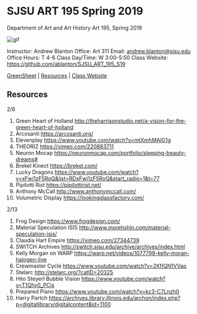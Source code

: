 **SJSU ART 195 Spring 2019**
======================
Department of Art and Art History
Art 195, Spring 2019

![gif](http://i.imgur.com/TuOehiT.gif)

Instructor: Andrew Blanton
Office: Art 311
Email: andrew.blanton@sjsu.edu
Office Hours: T 4-6
Class Day/Time: W 3:00-5:50
Class Website: https://github.com/ablanton/SJSU_ART_195_S19

[GreenSheet](https://github.com/ablanton/SJSU_ART_195_S19/blob/master/GREENSHEET.md)
| [Resources](https://github.com/ablanton/SJSU_ART_195_S19/blob/master/RESOURCES.md)
| [Class Website](https://github.com/ablanton/SJSU_ART_195_S19)

Resources
---------
2/6
1. Green Heart of Holland http://theharrisonstudio.net/a-vision-for-the-green-heart-of-holland
2. Arcosanti https://arcosanti.org/
3. Elevenplay https://www.youtube.com/watch?v=mtXmhMAlG1g
4. THEORIZ https://vimeo.com/220883711
5. Neuron Mocap https://neuronmocap.com/portfolio/sleeping-beauty-dreams#
6. Brekel Kinect https://brekel.com/
7. Lucky Dragons https://www.youtube.com/watch?v=xFwi1zF5RoQ&list=RDxFwi1zF5RoQ&start_radio=1&t=77
8. Pipilotti Rist https://pipilottirist.net/
9. Anthony McCall http://www.anthonymccall.com/
10. Volumetric Display https://lookingglassfactory.com/

2/13
1. Frog Design https://www.frogdesign.com/
2. Material Speculation ISIS http://www.morehshin.com/material-speculation-isis/
3. Claudia Hart Empire https://vimeo.com/27344739
4. SWITCH Archives http://switch.sjsu.edu/archive/archives/index.html
5. Kelly Morgan on WARP https://warp.net/videos/1077799-kelly-moran-halogen-live
6. Crewmaster Cycle https://www.youtube.com/watch?v=2KfIQN1VVao
7. Stelarc http://stelarc.org/?catID=20325
8. Hito Steyerl Bubble Vision https://www.youtube.com/watch?v=T1Qhy0_PCjs
9. Prepared Piano https://www.youtube.com/watch?v=kc3-C7Lnzh0
10. Harry Partch https://archives.library.illinois.edu/archon/index.php?p=digitallibrary/digitalcontent&id=1100
